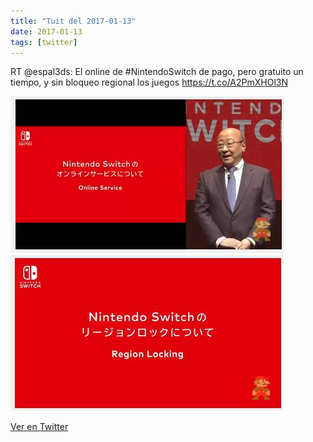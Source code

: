 ```yaml
---
title: "Tuit del 2017-01-13"
date: 2017-01-13
tags: [twitter]
---
```


RT @espal3ds: El online de #NintendoSwitch de pago, pero gratuito un tiempo, y sin bloqueo regional los juegos https://t.co/A2PmXHOl3N

![Imagen](/assets/images/819757984955990017-C2BcrR9WEAACv5n.jpg)
![Imagen](/assets/images/819757984955990017-C2BctpDW8AIQ58o.jpg)

[Ver en Twitter](https://twitter.com/i/web/status/819757984955990017)
